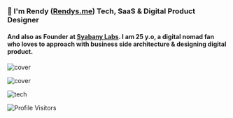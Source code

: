 
### 👋 I'm Rendy ([Rendys.me](https://Rendys.me)) Tech, SaaS & Digital Product Designer
#### And also as Founder at [Syabany Labs](https://syabany.com). I am 25 y.o, a digital nomad fan who loves to approach with business side architecture & designing digital product.

####

![cover](https://github.com/rendysyabany/rendysyabany.github.io/blob/master/static/img/ss-hero-section.png?raw=true)

![cover](https://github.com/rendysyabany/rendysyabany.github.io/blob/master/static/img/ss-tech-stack.png?raw=true)


![tech](https://github.com/rendysyabany/rendysyabany.github.io/blob/master/static/img/shots.png?raw=true)

![Profile Visitors](https://visitor-badge.glitch.me/badge?page_id=rendysyabany.rendysyabany)
